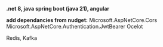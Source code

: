 **.net 8, java spring boot (java 21), angular**

**add dependancies from nudget:**
Microsoft.AspNetCore.Cors
Microsoft.AspNetCore.Authentication.JwtBearer
Ocelot

Redis, Kafka
